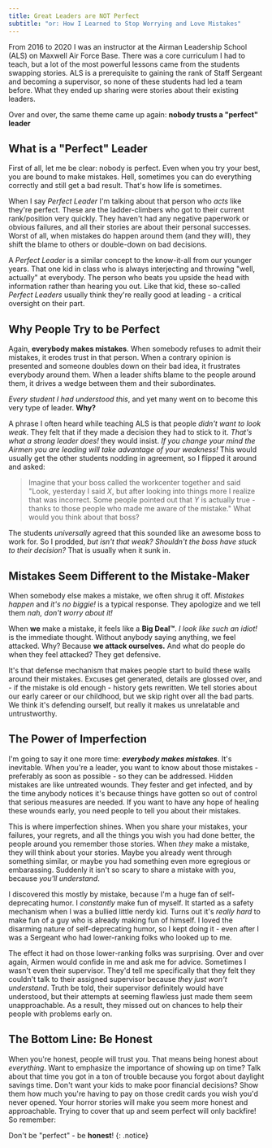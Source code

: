 ```yaml
---
title: Great Leaders are NOT Perfect
subtitle: "or: How I Learned to Stop Worrying and Love Mistakes"
---
```


From 2016 to 2020 I was an instructor at the Airman Leadership School (ALS) on Maxwell Air Force Base.  There was a core curriculum I had to teach, but a lot of the most powerful lessons came from the students swapping stories.  ALS is a prerequisite to gaining the rank of Staff Sergeant and becoming a supervisor, so none of these students had led a team before.  What they ended up sharing were stories about their existing leaders.

Over and over, the same theme came up again: **nobody trusts a "perfect" leader**

## What is a "Perfect" Leader
First of all, let me be clear: nobody is perfect.  Even when you try your best, you are bound to make mistakes.  Hell, sometimes you can do everything correctly and still get a bad result.  That's how life is sometimes.

When I say *Perfect Leader* I'm talking about that person who *acts* like they're perfect.  These are the ladder-climbers who got to their current rank/position very quickly.  They haven't had any negative paperwork or obvious failures, and all their stories are about their personal successes.  Worst of all, when mistakes do happen around them (and they will), they shift the blame to others or double-down on bad decisions.

A *Perfect Leader* is a similar concept to the know-it-all from our younger years.  That one kid in class who is always interjecting and throwing "well, actually" at everybody.  The person who beats you upside the head with information rather than hearing you out.  Like that kid, these so-called *Perfect Leaders* usually think they're really good at leading - a critical oversight on their part.

## Why People Try to be Perfect
Again, **everybody makes mistakes**.  When somebody refuses to admit their mistakes, it erodes trust in that person.  When a contrary opinion is presented and someone doubles down on their bad idea, it frustrates everybody around them.  When a leader shifts blame to the people around them, it drives a wedge between them and their subordinates.

*Every student I had understood this*, and yet many went on to become this very type of leader.  **Why?**

A phrase I often heard while teaching ALS is that people *didn't want to look weak*.  They felt that if they made a decision they had to stick to it.  *That's what a strong leader does!* they would insist.  *If you change your mind the Airmen you are leading will take advantage of your weakness!*  This would usually get the other students nodding in agreement, so I flipped it around and asked:

> Imagine that your boss called the workcenter together and said "Look, yesterday I said *X*, but after looking into things more I realize that was incorrect.  Some people pointed out that *Y* is actually true - thanks to those people who made me aware of the mistake."  What would you think about that boss?

The students *universally* agreed that this sounded like an awesome boss to work for.  So I prodded, *but isn't that weak?  Shouldn't the boss have stuck to their decision?*  That is usually when it sunk in.

## Mistakes Seem Different to the Mistake-Maker
When somebody else makes a mistake, we often shrug it off.  *Mistakes happen* and *it's no biggie!* is a typical response.  They apologize and we tell them *nah, don't worry about it!*

When **we** make a mistake, it feels like a **Big Deal™**.  *I look like such an idiot!* is the immediate thought.  Without anybody saying anything, we feel attacked.  Why?  Because **we attack ourselves.**  And what do people do when they feel attacked?  They get defensive.

It's that defense mechanism that makes people start to build these walls around their mistakes.  Excuses get generated, details are glossed over, and - if the mistake is old enough - history gets rewritten.  We tell stories about our early career or our childhood, but we skip right over all the bad parts.  We think it's defending ourself, but really it makes us unrelatable and untrustworthy.

## The Power of Imperfection
I'm going to say it one more time: ***everybody makes mistakes***.  It's inevitable.  When you're a leader, you want to know about those mistakes - preferably as soon as possible - so they can be addressed.  Hidden mistakes are like untreated wounds.  They fester and get infected, and by the time anybody notices it's because things have gotten so out of control that serious measures are needed.  If you want to have any hope of healing these wounds early, you need people to tell you about their mistakes.

This is where imperfection shines.  When you share your mistakes, your failures, your regrets, and all the things you wish you had done better, the people around you remember those stories.  When *they* make a mistake, they will think about your stories.  Maybe you already went through something similar, or maybe you had something even more egregious or embarassing.  Suddenly it isn't so scary to share a mistake with you, because *you'll understand*.

I discovered this mostly by mistake, because I'm a huge fan of self-deprecating humor.  I *constantly* make fun of myself.  It started as a safety mechanism when I was a bullied little nerdy kid.  Turns out it's *really hard* to make fun of a guy who is already making fun of himself.  I loved the disarming nature of self-deprecating humor, so I kept doing it - even after I was a Sergeant who had lower-ranking folks who looked up to me.

The effect it had on those lower-ranking folks was surprising.  Over and over again, Airmen would confide in me and ask me for advice.  Sometimes I wasn't even their supervisor.  They'd tell me specifically that they felt they couldn't talk to their assigned supervisor because *they just won't understand*.  Truth be told, their supervisor definitely would have understood, but their attempts at seeming flawless just made them seem unapproachable.  As a result, they missed out on chances to help their people with problems early on.

## The Bottom Line: Be Honest
When you're honest, people will trust you.  That means being honest about *everything*.  Want to emphasize the importance of showing up on time?  Talk about that time you got in a ton of trouble because you forgot about daylight savings time.  Don't want your kids to make poor financial decisions?  Show them how much you're having to pay on those credit cards you wish you'd never opened.  Your horror stories will make you seem more honest and approachable.  Trying to cover that up and seem perfect will only backfire!  So remember:

Don't be "perfect" - be **honest**!
{: .notice}